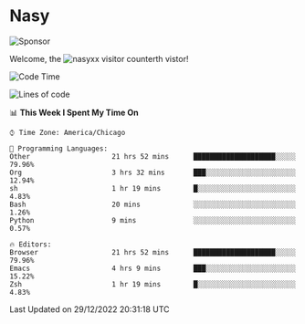 # Nasy

<!--
<p align="center">
<img height="200" src="https://github-readme-stats.vercel.app/api?username=nasyxx&count_private=true&show_icons=true&theme=dracula&include_all_commits=true"/>
<img height="200" src="https://github-readme-stats.vercel.app/api/top-langs/?username=nasyxx&theme=dracula&hide=html,jupyter+notebook&count_private=true&show_icons=true"/>
</p>

  
----------------
-->

![Sponsor](https://img.shields.io/static/v1.svg?label=Sponsor&message=%E2%9D%A4&logo=GitHub&style=flat&color=pink)
 
Welcome, the ![nasyxx visitor counter](https://count.getloli.com/get/@nasyxx?theme=rule34)th vistor!
 
<!--START_SECTION:waka-->
![Code Time](http://img.shields.io/badge/Code%20Time-2%2C995%20hrs%204%20mins-blue)

![Lines of code](https://img.shields.io/badge/From%20Hello%20World%20I%27ve%20Written-5%20Million%20lines%20of%20code-blue)

📊 **This Week I Spent My Time On** 

```text
⌚︎ Time Zone: America/Chicago

💬 Programming Languages: 
Other                    21 hrs 52 mins      ████████████████████░░░░░   79.96% 
Org                      3 hrs 32 mins       ███░░░░░░░░░░░░░░░░░░░░░░   12.94% 
sh                       1 hr 19 mins        █░░░░░░░░░░░░░░░░░░░░░░░░   4.83% 
Bash                     20 mins             ░░░░░░░░░░░░░░░░░░░░░░░░░   1.26% 
Python                   9 mins              ░░░░░░░░░░░░░░░░░░░░░░░░░   0.57%

🔥 Editors: 
Browser                  21 hrs 52 mins      ████████████████████░░░░░   79.96% 
Emacs                    4 hrs 9 mins        ███░░░░░░░░░░░░░░░░░░░░░░   15.22% 
Zsh                      1 hr 19 mins        █░░░░░░░░░░░░░░░░░░░░░░░░   4.83%

```


 Last Updated on 29/12/2022 20:31:18 UTC
<!--END_SECTION:waka-->

<!-- ![visitors](https://visitor-badge.laobi.icu/badge?page_id=nasyxx.nasyxx) -->

